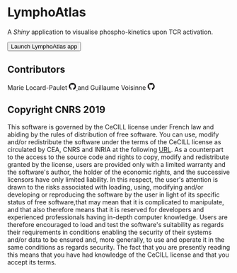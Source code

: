 <link rel="stylesheet" href="https://maxcdn.bootstrapcdn.com/bootstrap/3.4.0/css/bootstrap.min.css">

# LymphoAtlas

A *Shiny* application to visualise phospho-kinetics upon TCR activation.

<button type="button" class="btn btn-default" href="https://voisinneg.shinyapps.io/LymphoAtlas/">
Launch LymphoAtlas app
</button>

## Contributors

Marie Locard-Paulet <a href="https://github.com/mlocardpaulet"> <img src="./www/GitHub-Mark-32px.png" width="16px"> </a> and Guillaume Voisinne <a href="https://github.com/voisinneg"> <img src="./www/GitHub-Mark-32px.png" width="16px"> </a>


## Copyright CNRS 2019

This software is governed by the CeCILL license under French law and abiding by the rules of distribution of free software. You can  use, modify and/or redistribute the software under the terms of the CeCILL license as circulated by CEA, CNRS and INRIA at the following [URL](http://www.cecill.info). 
As a counterpart to the access to the source code and rights to copy, modify and redistribute granted by the license, users are provided only with a limited warranty and the software's author, the holder of the economic rights, and the successive licensors have only limited liability. In this respect, the user's attention is drawn to the risks associated with loading, using, modifying and/or developing or reproducing the software by the user in light of its specific status of free software,that may mean that it is complicated to manipulate, and that also therefore means that it is reserved for developers and experienced professionals having in-depth computer knowledge. Users are therefore encouraged to load and test the software's suitability as regards their requirements in conditions enabling the security of their systems and/or data to be ensured and, more generally, to use and operate it in the  same conditions as regards security. 
The fact that you are presently reading this means that you have had knowledge of the CeCILL license and that you accept its terms.